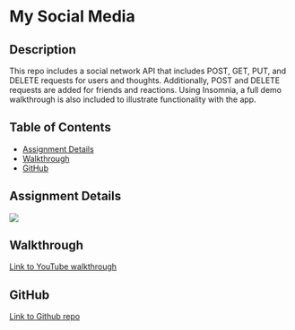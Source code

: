 # My Social Media

## Description

This repo includes a social network API that includes POST, GET, PUT, and DELETE requests for users and thoughts. Additionally, POST and DELETE requests are added for friends and reactions. Using Insomnia, a full demo walkthrough is also included to illustrate functionality with the app.

## Table of Contents

* [Assignment Details](#assignment-details)<br />
* [Walkthrough](#walkthrough)<br />
* [GitHub](#github)<br />

## Assignment Details

![](https://user-images.githubusercontent.com/68674610/101275189-ee570300-3760-11eb-986f-da174f21b4ae.png)

## Walkthrough

[Link to YouTube walkthrough]()

## GitHub

[Link to Github repo](https://github.com/vutanguofa/my-social-media)
